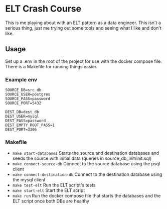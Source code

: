 # ELT Crash Course

This is me playing about with an ELT pattern as a data engineer. This isn't a serious thing, just me trying out some tools and seeing what I like and don't like.

## Usage
Set up a .env in the root of the project for use with the docker compose file. There is a Makefile for running things easier.

### Example env
```
SOURCE_DB=src_db
SOURCE_USER=postgres
SOURCE_PASS=password
SOURCE_PORT=5432

DEST_DB=dest_db
DEST_USER=mysql
DEST_PASS=password
DEST_EMPTY_ROOT_PASS=1
DEST_PORT=3306
```

### Makefile
- `make start-databases` Starts the source and destination databases and seeds the source with initial data (queries in source_db_init/init.sql)
- `make connect-source-db` Connect to the source database using the psql client
- `make connect-destination-db` Connect to the destination database using the mysql client
- `make test-elt` Run the ELT script's tests
- `make start-elt` Start the ELT script
- `make run` Run the docker compose file that starts the databases and the ELT script once both DBs are healthy